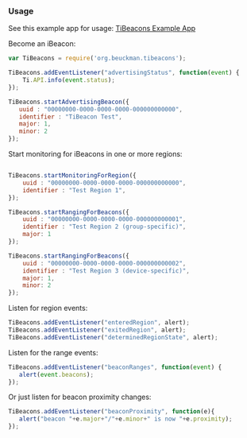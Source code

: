 ### Usage ###

See this example app for usage: [TiBeacons Example App](https://github.com/jbeuckm/TiBeacons-Example-App)

Become an iBeacon:

```javascript
var TiBeacons = require('org.beuckman.tibeacons');

TiBeacons.addEventListener("advertisingStatus", function(event) {
    Ti.API.info(event.status);
});

TiBeacons.startAdvertisingBeacon({
   uuid : "00000000-0000-0000-0000-000000000000",
   identifier : "TiBeacon Test",
   major: 1,
   minor: 2
});
```

Start monitoring for iBeacons in one or more regions:

```javascript

TiBeacons.startMonitoringForRegion({
    uuid : "00000000-0000-0000-0000-000000000000",
    identifier : "Test Region 1",
});

TiBeacons.startRangingForBeacons({
    uuid : "00000000-0000-0000-0000-000000000001",
    identifier : "Test Region 2 (group-specific)",
    major: 1
});

TiBeacons.startRangingForBeacons({
    uuid : "00000000-0000-0000-0000-000000000002",
    identifier : "Test Region 3 (device-specific)",
    major: 1,
    minor: 2
});
```

Listen for region events:

```javascript
TiBeacons.addEventListener("enteredRegion", alert);
TiBeacons.addEventListener("exitedRegion", alert);
TiBeacons.addEventListener("determinedRegionState", alert);
```


Listen for the range events:

```javascript
TiBeacons.addEventListener("beaconRanges", function(event) {
   alert(event.beacons);
});
```

Or just listen for beacon proximity changes:

```javascript
TiBeacons.addEventListener("beaconProximity", function(e){
   alert("beacon "+e.major+"/"+e.minor+" is now "+e.proximity);
});
```

